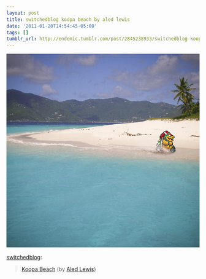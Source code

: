 ```yaml
---
layout: post
title: switchedblog koopa beach by aled lewis
date: '2011-01-20T14:54:45-05:00'
tags: []
tumblr_url: http://endemic.tumblr.com/post/2845238933/switchedblog-koopa-beach-by-aled-lewis
---
```

 ![](/tumblr_files/tumblr_lf9yw4gkbW1qzbs70o1_1280.jpg)  

[switchedblog](http://switchedblog.tumblr.com/post/2827058625/koopa-beach-by-aled-lewis):

> [Koopa Beach](http://www.flickr.com/photos/35699504@N00/5350072303/) (by [Aled Lewis](http://flickr.com/photos/35699504@N00))
